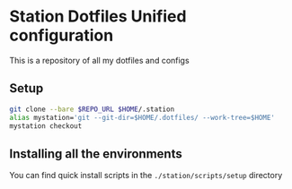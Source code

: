 # Station Dotfiles Unified configuration

This is a repository of all my dotfiles and configs

## Setup

```bash
git clone --bare $REPO_URL $HOME/.station
alias mystation='git --git-dir=$HOME/.dotfiles/ --work-tree=$HOME'
mystation checkout
```

## Installing all the environments

You can find quick install scripts in the `./station/scripts/setup` directory
